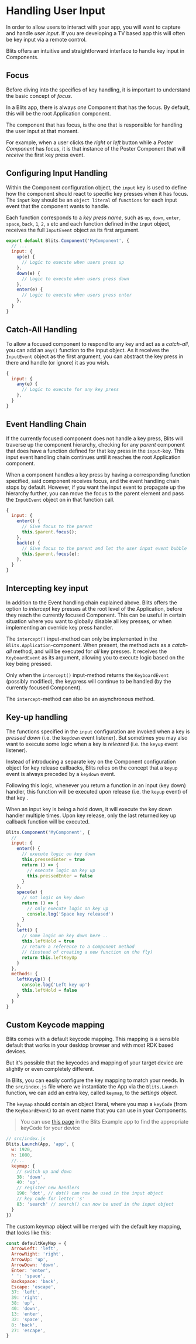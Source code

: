 # Handling User Input

In order to allow users to interact with your app, you will want to capture and handle _user input_. If you are developing a TV based app this will often be key input via a remote control.

Blits offers an intuitive and straightforward interface to handle key input in Components.

## Focus

Before diving into the specifics of key handling, it is important to understand the basic concept of _focus_.

In a Blits app, there is always _one_ Component that has the focus. By default, this will be the root Application component.

The component that has focus, is the one that is responsible for handling the user input at that moment.

For example, when a user clicks the _right_ or _left_ button while a _Poster Component_ has focus, it is that instance of the Poster Component that will _receive_ the first key press event.

## Configuring Input Handling

Within the Component configuration object, the `input` key is used to define how the component should react to specific key presses when it has focus. The `input` key should be an `object literal` of `functions` for each input event that the component wants to handle.

Each function corresponds to a _key press name_, such as `up`, `down`, `enter`, `space`, `back`, `1`, `2`, `a` etc and each function defined in the `input` object, receives the full `InputEvent` object as its first argument.

```js
export default Blits.Component('MyComponent', {
  // ...
  input: {
    up(e) {
      // Logic to execute when users press up
    },
    down(e) {
      // Logic to execute when users press down
    },
    enter(e) {
      // Logic to execute when users press enter
    },
  }
}
```

## Catch-All Handling

To allow a focused component to respond to any key and act as a _catch-all_, you can add an `any()` function to the input object. As it receives the `InputEvent` object as the first argument, you can abstract the key press in there and handle (or ignore) it as you wish.

```javascript
{
  input: {
    any(e) {
      // Logic to execute for any key press
    },
  }
}
```

## Event Handling Chain

If the currently focused component does not handle a key press, Blits will traverse up the component hierarchy, checking for any _parent_ component that does have a function defined for that key press in the `input`-key. This input event handling chain continues until it reaches the root Application component.

When a component handles a key press by having a corresponding function specified, said component receives focus, and the event handling chain stops by default. However, if you want the input event to propagate up the hierarchy further, you can move the focus to the parent element and pass the `InputEvent` object on in that function call.

```javascript
{
  input: {
    enter() {
      // Give focus to the parent
      this.$parent.focus();
    },
    back(e) {
      // Give focus to the parent and let the user input event bubble
      this.$parent.focus(e);
    },
  }
}
```

## Intercepting key input

In addition to the Event handling chain explained above. Blits offers the option to _intercept_ key presses at the root level of the Application, before they reach the currently focused Component. This can be useful in certain situation where you want to globally disable all key presses, or when implementing an override key press handler.

The `intercept()` input-method can only be implemented in the `Blits.Application`-component. When present, the method acts as a _catch-all_ method, and will be executed for _all_ key presses. It receives the `KeyboardEvent` as its argument, allowing you to execute logic based on the key being pressed.

Only when the `intercept()` input-method returns the `KeyboardEvent` (possibly modified), the keypress will continue to be handled (by the currently focused Component).

The `intercept`-method can also be an asynchronous method.

## Key-up handling

The functions specified in the `input` configuration are invoked when a key is _pressed down_ (i.e. the `keydown` event listener). But sometimes you may also want to execute some logic when a key is _released_ (i.e. the `keyup` event listener).

Instead of introducing a separate key on the Component configuration object for key release callbacks, Blits relies on the concept that a `keyup` event is always preceded by a `keydown` event.

Following this logic, whenever you return a function in an input (key down) handler, this function will be executed upon release (i.e. the `keyup` event) of that key .

When an input key is being a hold down, it will execute the key down handler multiple times. Upon key release, only the last returned key up callback function will be executed.


```javascript
Blits.Component('MyComponent', {
  //
  input: {
    enter() {
      // execute logic on key down
      this.pressedEnter = true
      return () => {
        // execute logic on key up
        this.pressedEnter = false
      }
    },
    space(e) {
      // not logic on key down
      return () => {
        // only execute logic on key up
        console.log('Space key released')
      }
    },
    left() {
      // some logic on key down here ..
      this.leftHold = true
      // return a reference to a Component method
      // (instead of creating a new function on the fly)
      return this.leftKeyUp
    }
  },
  methods: {
    leftKeyUp() {
      console.log('Left key up')
      this.leftHold = false
    }
  }
}
```

## Custom Keycode mapping

Blits comes with a default keycode mapping. This mapping is a sensible default that works in your desktop browser and with most RDK based devices.

But it's possible that the keycodes and mapping of your target device are slightly or even completely different.

In Blits, you can easily configure the key mapping to match your needs. In the `src/index.js` file where we instantiate the App via the `Blits.Launch` function, we can add an extra key, called `keymap`, to the _settings object_.

The `keymap` should contain an object literal, where you map a `keyCode` (from the `KeyboardEvent`) to an event name that you can use in your Components.

> You can use [this page](https://blits-demo.lightningjs.io/#/examples/keycodes) in the Blits Example app to find the appropriate keyCode for your device

```js
// src/index.js
Blits.Launch(App, 'app', {
  w: 1920,
  h: 1080,
  //...
  keymap: {
    // switch up and down
    38: 'down',
    40: 'up',
    // register new handlers
    190: 'dot', // dot() can now be used in the input object
    // key code for letter 's'
    83: 'search' // search() can now be used in the input object
  }
})
```

The custom keymap object will be merged with the default key mapping, that looks like this:

```js
const defaultKeyMap = {
  ArrowLeft: 'left',
  ArrowRight: 'right',
  ArrowUp: 'up',
  ArrowDown: 'down',
  Enter: 'enter',
  ' ': 'space',
  Backspace: 'back',
  Escape: 'escape',
  37: 'left',
  39: 'right',
  38: 'up',
  40: 'down',
  13: 'enter',
  32: 'space',
  8: 'back',
  27: 'escape',
}
```
